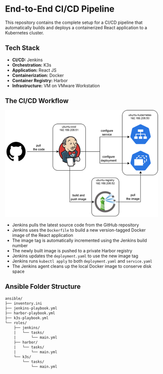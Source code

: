 # End-to-End CI/CD Pipeline

This repository contains the complete setup for a CI/CD pipeline that automatically builds and deploys a containerized React application to a Kubernetes cluster. 


## Tech Stack

* **CI/CD:** Jenkins
* **Orchestration:** K3s
* **Application:** React JS
* **Containerization:** Docker
* **Container Registry:** Harbor
* **Infrastructure:** VM on VMware Workstation


## The CI/CD Workflow

![Architecture Diagram](public/diagram.png)

* Jenkins pulls the latest source code from the GitHub repository
* Jenkins uses the `Dockerfile` to build a new version-tagged Docker image of the React application 
* The image tag is automatically incremented using the Jenkins build number
* The newly built image is pushed to a private Harbor registry
* Jenkins updates the `deployment.yaml` to use the new image tag
* Jenkins runs `kubectl apply` to both `deployment.yaml` and `service.yaml`
* The Jenkins agent cleans up the local Docker image to conserve disk space


## Ansible Folder Structure
```
ansible/ 
├── inventory.ini
├── jenkins-playbook.yml
├── harbor-playbook.yml
├── k3s-playbook.yml
└── roles/
    ├── jenkins/ 
    |   └── tasks/
    |       └── main.yml
    ├── harbor/
    |   └── tasks/
    |       └── main.yml
    └── k3s/ 
        └── tasks/ 
            └── main.yml
```

<!-- ## How to Run This Project

1.  **Prerequisites:**
    * Three Ubuntu Server VMs (for Jenkins, Harbor, and K3s).
    * Jenkins, Docker, Harbor, and K3s installed and configured.
2.  **Configuration:**
    * Store your Harbor and K3s credentials securely in the Jenkins Credentials Manager.
    * Update the repository URL in the Jenkins job configuration.
3.  **Run:**
    * Trigger the pipeline manually or by pushing a change to the GitHub repository. -->
